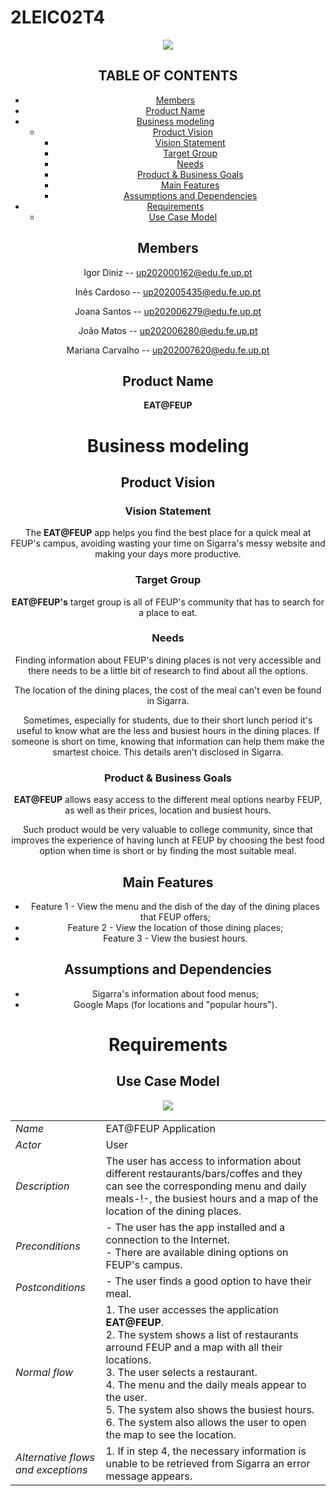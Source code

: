 # 2LEIC02T4
<div align="center">
    <img src="https://i.imgur.com/vFwijSi.png">
<div>



## TABLE OF CONTENTS
- [Members](#members)
- [Product Name](#product-name)
- [Business modeling](#business-modeling)
    - [Product Vision](#product-vision)
        - [Vision Statement](#vision-statement)
        - [Target Group](#target-group)
        - [Needs](#needs)
        - [Product & Business Goals](#product-&-business-goals)
        - [Main Features](#main-feature)
        - [Assumptions and Dependencies](#assumptions-and-dependencies)
- [Requirements](#requirements)
    - [Use Case Model](#use-case-model)

## Members

Igor Diniz       -- up202000162@edu.fe.up.pt

Inês Cardoso     -- up202005435@edu.fe.up.pt

Joana Santos     -- up202006279@edu.fe.up.pt

João Matos       -- up202006280@edu.fe.up.pt

Mariana Carvalho -- up202007620@edu.fe.up.pt


## Product Name
 **EAT@FEUP**
    
    
#    Business modeling
## Product Vision
### Vision Statement

    
The **EAT@FEUP** app helps you find the best place for a quick meal at FEUP's campus, avoiding wasting your time on Sigarra's messy website and making your days more productive.
        
### Target Group
**EAT@FEUP's** target group is all of FEUP's community that has to search for a place to eat.
    
### Needs

Finding information about FEUP's dining places is not very accessible and there needs to be a little bit of research to find about all the options.

The location of the dining places, the cost of the meal can't even be found in Sigarra.

Sometimes, especially for students, due to their short lunch period it's useful to know what are the less and busiest hours in the dining places. If someone is short on time, knowing that information can help them make the smartest choice. This details aren't disclosed in Sigarra.

### Product & Business Goals

**EAT@FEUP** allows easy access to the different meal options nearby FEUP, as well as their prices, location and busiest hours.

Such product would be very valuable to college community, since that improves the experience of having lunch at FEUP by choosing the best food option when time is short or by finding the most suitable meal.


## Main Features
 - Feature 1 - View the menu and the dish of the day of the dining places that FEUP offers;
 - Feature 2 - View the location of those dining places;
 - Feature 3 - View the busiest hours.

## Assumptions and Dependencies
- Sigarra's information about food menus;
- Google Maps (for locations and "popular hours").
    
# Requirements
## Use Case Model
   ![](https://i.imgur.com/YpagA1n.png)
    
|||
| --- | --- |
| *Name* | EAT@FEUP Application |
| *Actor* |  User | 
| *Description* | The user has access to information about different restaurants/bars/coffes and they can see the corresponding menu and daily meals-!-, the busiest hours and a map of the location of the dining places. |
| *Preconditions* | - The user has the app installed and a connection to the Internet. <br> - There are available dining options on FEUP's campus. |
| *Postconditions* | - The user finds a good option to have their meal. |
| *Normal flow* | 1. The user accesses the application **EAT@FEUP**.<br> 2. The system shows a list of restaurants arround FEUP and a map with all their locations.<br> 3. The user selects a restaurant.<br> 4. The menu and the daily meals appear to the user.<br> 5. The system also shows the busiest hours.<br> 6. The system also allows the user to open the map to see the location.|
| *Alternative flows and exceptions* | 1. If in step 4, the necessary information is unable to be retrieved from Sigarra an error message appears.|

 
    
